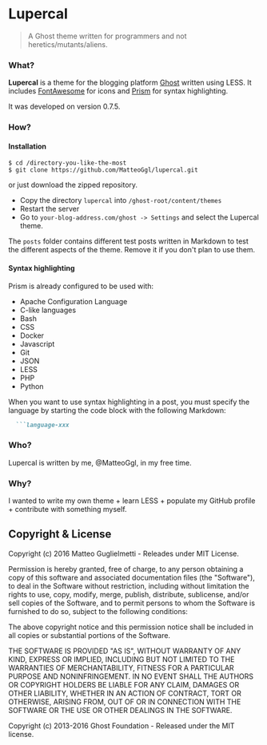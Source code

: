 # Lupercal

> A Ghost theme written for programmers and not heretics/mutants/aliens.

### What?

**Lupercal** is a theme for the blogging platform [Ghost](http://github.com/tryghost/ghost/) written using LESS.
It includes [FontAwesome](http://fortawesome.github.io/Font-Awesome/) for icons and [Prism](http://prismjs.com/) for syntax highlighting.

It was developed on version 0.7.5.

### How?

#### Installation
```
$ cd /directory-you-like-the-most
$ git clone https://github.com/MatteoGgl/lupercal.git
```
or just download the zipped repository.

* Copy the directory ```lupercal``` into ```/ghost-root/content/themes```
* Restart the server
* Go to ```your-blog-address.com/ghost -> Settings``` and select the Lupercal theme.

The ```posts``` folder contains different test posts written in Markdown to test the different aspects of the theme. Remove it if you don't plan to use them.

#### Syntax highlighting
Prism is already configured to be used with:

* Apache Configuration Language
* C-like languages
* Bash
* CSS
* Docker
* Javascript
* Git
* JSON
* LESS
* PHP
* Python

When you want to use syntax highlighting in a post, you must specify the language by starting the code block with the following Markdown:

```markdown
  ```language-xxx
```

### Who?

Lupercal is written by me, @MatteoGgl, in my free time.

### Why?

I wanted to write my own theme + learn LESS + populate my GitHub profile + contribute with something myself.

## Copyright & License

Copyright (c) 2016 Matteo Guglielmetti - Releades under MIT License.

Permission is hereby granted, free of charge, to any person obtaining a copy of this software and associated documentation files (the "Software"), to deal in the Software without restriction, including without limitation the rights to use, copy, modify, merge, publish, distribute, sublicense, and/or sell copies of the Software, and to permit persons to whom the Software is furnished to do so, subject to the following conditions:

The above copyright notice and this permission notice shall be included in all copies or substantial portions of the Software.

THE SOFTWARE IS PROVIDED "AS IS", WITHOUT WARRANTY OF ANY KIND, EXPRESS OR IMPLIED, INCLUDING BUT NOT LIMITED TO THE WARRANTIES OF MERCHANTABILITY, FITNESS FOR A PARTICULAR PURPOSE AND NONINFRINGEMENT. IN NO EVENT SHALL THE AUTHORS OR COPYRIGHT HOLDERS BE LIABLE FOR ANY CLAIM, DAMAGES OR OTHER LIABILITY, WHETHER IN AN ACTION OF CONTRACT, TORT OR OTHERWISE, ARISING FROM, OUT OF OR IN CONNECTION WITH THE SOFTWARE OR THE USE OR OTHER DEALINGS IN THE SOFTWARE.

Copyright (c) 2013-2016 Ghost Foundation - Released under the MIT license.
